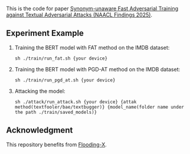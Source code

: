 This is the code for paper [Synonym-unaware Fast Adversarial Training against Textual Adversarial Attacks (NAACL Findings 2025)](https://arxiv.org/abs/2401.12461).

## Experiment Example
1. Training the BERT model with FAT method on the IMDB dataset:
    ```shell
    sh ./train/run_fat.sh {your device}
    ```

2. Training the BERT model with PGD-AT method on the IMDB dataset:
    ```shell
    sh ./train/run_pgd_at.sh {your device}
    ```

3. Attacking the model:
    ```shell
    sh ./attack/run_attack.sh {your device} {attak method(textfooler/bae/textbugger)} {model_name(folder name under the path ./train/saved_models)}
    ```

## Acknowledgment
This repository benefits from [Flooding-X](https://github.com/qinliu9/Flooding-X).
